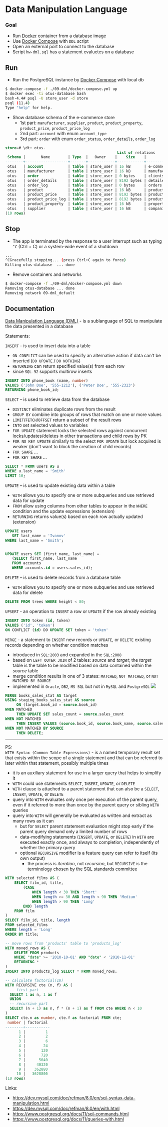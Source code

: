 Data Manipulation Language
=======


### Goal

 - Run [Docker](https://www.docker.com) container from a database image
 - Use [Docker Compose](https://docs.docker.com/compose/) with `DDL` script
 - Open an external port to connect to the database
 - Script `hw-dml.sql` has a statement evaluetes on a database
 
 


## Run

 - Run the PostgreSQL instance by [Docker Compose](https://docs.docker.com/compose/) with local db
```bash
$ docker-compose -f ./09-dml/docker-compose.yml up
$ docker exec -ti otus-database bash
bash-4.4# psql -U store_user -d store
psql (11.4)
Type "help" for help.
```
 - Show database schema of the e-commerce store
   - 1st part: `manufacturer`, `supplier`, `product`, `product_property`, `product_price`, `product_price_log`
   - 2nd part: `account` with enum `account_type`
   - 3rd part: `order` with enum `order_status`, `order_details`, `order_log`
```sql
store=# \dt+ otus.
                                                  List of relations
 Schema |       Name        | Type  |   Owner    |    Size    |                     Description
--------+-------------------+-------+------------+------------+------------------------------------------------------
 otus   | account           | table | store_user | 16 kB      | e-commerce store accounts
 otus   | manufacturer      | table | store_user | 16 kB      | manufacturers of products
 otus   | order             | table | store_user | 0 bytes    | clients orders
 otus   | order_details     | table | store_user | 8192 bytes | detailed information by each order
 otus   | order_log         | table | store_user | 0 bytes    | orders changelog
 otus   | product           | table | store_user | 16 kB      | products of the e-commerce store
 otus   | product_price     | table | store_user | 8192 bytes | product prices depend on manufacturers and suppliers
 otus   | product_price_log | table | store_user | 8192 bytes | product price changelog
 otus   | product_property  | table | store_user | 16 kB      | properties for each product
 otus   | supplier          | table | store_user | 16 kB      | companies responsible for the logistics
(10 rows)
```


## Stop

 * The app is terminated by the response to a user interrupt such as typing `^C` (Ctrl + C) or a system-wide event of a shutdown
```bash
...
^CGracefully stopping... (press Ctrl+C again to force)
Killing otus-database  ... done
```

 * Remove containers and networks
```bash
$ docker-compose -f ./09-dml/docker-compose.yml down
Removing otus-database ... done
Removing network 09-dml_default
```


## Documentation

[Data Manipulation Language (DML)](https://ru.wikipedia.org/wiki/Data_Manipulation_Language) - is a sublanguage of SQL to manipulate the data presented in a database

Statements:  

`INSERT` – is used to insert data into a table
  - `ON CONFLICT` can be used to specify an alternative action if data can't be inserted (`DO UPDATE` / `DO NOTHING`)
  - `RETURNING` can return specified value(s) from each row
  - since `SQL-92` supports multirow inserts
```sql
INSERT INTO phone_book (name, number)
VALUES ('John Doe', '555-1212'), ('Peter Doe', '555-2323') 
RETURNING phone_book_id;
```


`SELECT` – is used to retrieve data from the database
  - `DISTINCT` eliminates duplicate rows from the result
  - `GROUP BY` combine into groups of rows that match on one or more values
  - `LIMIT`/`FETCH`/`OFFSET` return a subset of the result rows
  - `INTO` set selected values to variables
  - `FOR UPDATE` statement locks the selected rows against concurrent locks/updates/deletes in other transactions and child rows by PK
  - `FOR NO KEY UPDATE` similarly to the select `FOR UPDATE` but lock acquired is weaker (don't want to block the creation of child records)
  - `FOR SHARE` ...
  - `FOR KEY SHARE` ...
```sql
SELECT * FROM users AS u 
WHERE u.last_name = 'Smith' 
LIMIT 10;
```


`UPDATE` – is used to update existing data within a table
  - `WITH` allows you to specify one or more subqueries and use retrieved data for update
  - `FROM` allow using columns from other tables to appear in the `WHERE` condition and the update expressions (extension)
  - `RETURNING` returns value(s) based on each row actually updated (extension)
```sql
UPDATE users
   SET last_name = 'Ivanov'
WHERE last_name = 'Smith';


UPDATE users SET (first_name, last_name) =
   (SELECT first_name, last_name 
   FROM accounts
   WHERE accounts.id = users.sales_id);
```


`DELETE` – is used to delete records from a database table
  - `WITH` allows you to specify one or more subqueries and use retrieved data for delete
```sql
DELETE FROM trees WHERE height < 80;
```


`UPSERT` - an operation to `INSERT` a row or `UPDATE` if the row already existing
```sql
INSERT INTO token (id, token) 
VALUES ('id', 'token') 
ON CONFLICT (id) DO UPDATE SET token = 'token'
```


`MERGE` - a statement to `INSERT` new records or `UPDATE`, or `DELETE` existing records depending on whether condition matches
  - introduced in `SQL:2003` and expanded in the `SQL:2008`
  - based on `LEFT OUTER JOIN` of 2 tables: _source_ and _target_; the _target_ table is the table to be modified based on data contained within the _source_ table
  - merge condition results in one of 3 states:  `MATCHED`, `NOT MATCHED`, or `NOT MATCHED BY SOURCE`
  - implemented in `Oracle`, `DB2`, `MS SQL` but not in `MySQL` and `PostgreSQL`
![](https://277dfx2bm2883ohl6u2g3l59-wpengine.netdna-ssl.com/wp-content/uploads/2016/11/VISUAL-MERGE-DIAGRAM.png)

```sql
MERGE books_sales_stat AS target
USING staging_books_sales_stat AS source
     ON (target.book_id = source.book_id)
WHEN MATCHED 
     THEN UPDATE SET sales_count = source.sales_count
WHEN NOT MATCHED 
     THEN INSERT VALUES (source.book_id, source.book_name, source.sales_count)
WHEN NOT MATCHED BY SOURCE
     THEN DELETE;
```


---
PS:  
`WITH Syntax (Common Table Expressions)` - is a named temporary result set that exists within the scope of a single statement and that can be referred to later within that statement, possibly multiple times
 - it is an auxiliary statement for use in a larger query that helps to simplify it
 - `WITH` could use statements `SELECT`, `INSERT`, `UPDATE`, or `DELETE`
 - `WITH` clause is attached to a parent statement that can also be a `SELECT`, `INSERT`, `UPDATE`, or `DELETE`
 - query into `WITH` evaluates only once per execution of the parent query, even if it referred to more than once by the parent query or sibling `WITH` queries
 - query into `WITH` will generally be evaluated as written and extract as many rows as it can
   - but for `SELECT` parent statement evaluation might stop early if the parent query demand only a limited number of rows
   - data-modifying statements (`INSERT`, `UPDATE`, or `DELETE`) in `WITH` are executed exactly once, and always to completion, independently of whether the primary query
   - optional `RECURSIVE` modifier is a feature query can refer to itself (its own output)
     - the process is _iteration_, not _recursion_, but `RECURSIVE` is the terminology chosen by the SQL standards committee

```sql
WITH selected_films AS (
    SELECT film_id, title,
        (CASE 
            WHEN length < 30 THEN 'Short'
            WHEN length >= 30 AND length < 90 THEN 'Medium'
            WHEN length > 90 THEN 'Long'
        END) length    
    FROM film
)
SELECT film_id, title, length
FROM selected_films
WHERE length = 'Long'
ORDER BY title;
```

```sql
-- move rows from 'products' table to 'products_log'
WITH moved_rows AS (
    DELETE FROM products
    WHERE "date" >= '2010-10-01' AND "date" < '2010-11-01'
    RETURNING *
)
INSERT INTO products_log SELECT * FROM moved_rows;
```

```sql
-- calculate factorial(10)
WITH RECURSIVE cte (n, f) AS (
  -- first part
  SELECT 1 as n, 1 as f
  UNION
  -- recursive part
  SELECT (n + 1) as n, f * (n + 1) as f FROM cte WHERE n < 10
)
SELECT cte.n as number, cte.f as factorial FROM cte;
 number | factorial
--------+-----------
      1 |         1
      2 |         2
      3 |         6
      4 |        24
      5 |       120
      6 |       720
      7 |      5040
      8 |     40320
      9 |    362880
     10 |   3628800
(10 rows)
```

Links:  
 - https://dev.mysql.com/doc/refman/8.0/en/sql-syntax-data-manipulation.html
 - https://dev.mysql.com/doc/refman/8.0/en/with.html
 - https://www.postgresql.org/docs/11/sql-commands.html
 - https://www.postgresql.org/docs/11/queries-with.html

